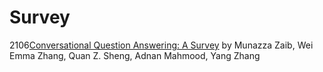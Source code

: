 # Survey
2106[Conversational Question Answering: A Survey](https://arxiv.org/abs/2106.00874.pdf) by Munazza Zaib, Wei Emma Zhang, Quan Z. Sheng, Adnan Mahmood, Yang Zhang














